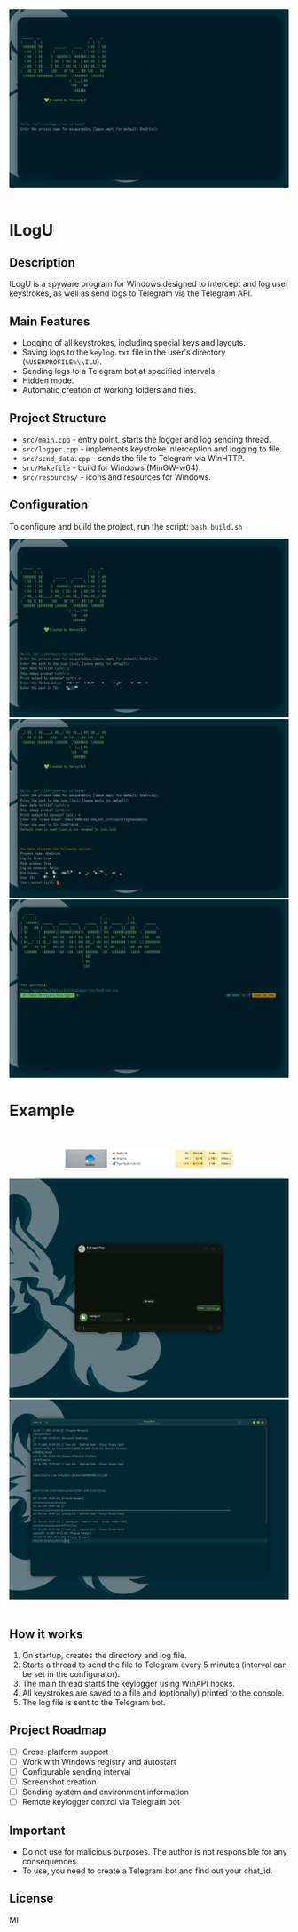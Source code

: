<br /><br />
<img src="resources/1.png" />
<br /><br />

# ILogU

## Description
ILogU is a spyware program for Windows designed to intercept and log user keystrokes, as well as send logs to Telegram via the Telegram API.

## Main Features
- Logging of all keystrokes, including special keys and layouts.
- Saving logs to the `keylog.txt` file in the user's directory (`%USERPROFILE%\\ILU`).
- Sending logs to a Telegram bot at specified intervals.
- Hidden mode.
- Automatic creation of working folders and files.

## Project Structure
- `src/main.cpp` - entry point, starts the logger and log sending thread.
- `src/logger.cpp` - implements keystroke interception and logging to file.
- `src/send_data.cpp` - sends the file to Telegram via WinHTTP.
- `src/Makefile` - build for Windows (MinGW-w64).
- `src/resources/` - icons and resources for Windows.

## Configuration
To configure and build the project, run the script: `bash build.sh`

![](resources/2.png)
![](resources/3.png)
![alt text](resources/4.png)

# Example

<br />
<br />
<div align="center">
<img src="resources/6.png" width="60%" />
<br /><br />
<img src="resources/5.png" />
<img src="resources/7.png" />
</div>
<br />

## How it works
1. On startup, creates the directory and log file.
2. Starts a thread to send the file to Telegram every 5 minutes (interval can be set in the configurator).
3. The main thread starts the keylogger using WinAPI hooks.
4. All keystrokes are saved to a file and (optionally) printed to the console.
5. The log file is sent to the Telegram bot.

## Project Roadmap
- [ ] Cross-platform support
- [ ] Work with Windows registry and autostart
- [ ] Configurable sending interval
- [ ] Screenshot creation
- [ ] Sending system and environment information
- [ ] Remote keylogger control via Telegram bot

## Important
- Do not use for malicious purposes. The author is not responsible for any consequences.
- To use, you need to create a Telegram bot and find out your chat_id.

## License
MI
